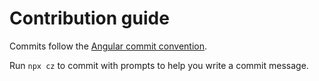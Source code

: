 # Contribution guide

Commits follow the [Angular commit convention](https://github.com/angular/angular.js/blob/master/DEVELOPERS.md#-git-commit-guidelines).

Run `npx cz` to commit with prompts to help you write a commit message.
